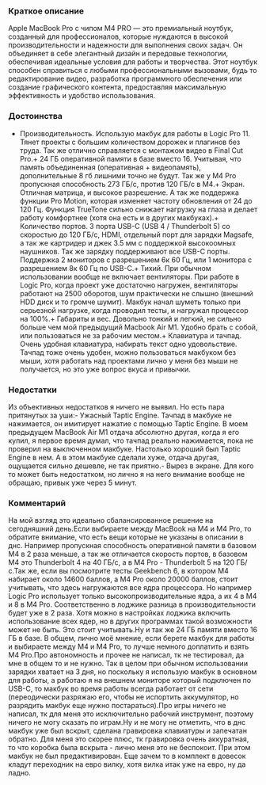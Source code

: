 ### **Краткое описание**
Apple MacBook Pro с чипом M4 PRO — это премиальный ноутбук, созданный для профессионалов, которые нуждаются в высокой производительности и надежности для выполнения своих задач. Он объединяет в себе элегантный дизайн и передовые технологии, обеспечивая идеальные условия для работы и творчества. Этот ноутбук способен справиться с любыми профессиональными вызовами, будь то редактирование видео, разработка программного обеспечения или создание графического контента, предоставляя максимальную эффективность и удобство использования.

### **Достоинства**
+ Производительность. Использую макбук для работы в Logic Pro 11. Тянет проекты с большим количеством дорожек и плагинов без труда. Так же отлично справляется с монтажом видео в Final Cut Pro.+ 24 ГБ оперативной памяти в базе вместо 16. Учитывая, что память объединенная (оперативная + видеопамять), дополнительные 8 гб лишними точно не будут. Так же у M4 Pro пропускная способность 273 ГБ/с, против 120 ГБ/с в M4.+ Экран. Отличная матрица, и высокое разрешение. А так же поддержка функции Pro Motion, которая изменяет частоту обновления от 24 до 120 Гц. Функция TrueTone сильно снижает нагрузку на глаза и делает работу комфортнее (хотя она есть и в других макбуках).+ Количество портов. 3 порта USB-C (USB 4 / Thunderbolt 5) со скоростью до 120 ГБ/с, HDMI, отдельный порт для зарядки Magsafe, а так же картридер и джек 3.5 мм с поддержкой высокоомных наушников. Так же зарядку поддерживают все USB-C порты. Поддержка 2 мониторов с разрешением 6к 60 Гц, или 1 монитора с разрешением 8к 60 Гц по USB-C.+ Тихий. При обычном использовании вообще не включает вентиляторы. При работе в Logic Pro, когда проект уже достаточно нагружен, вентиляторы работают на 2500 оборотов, шум практически не слышно (внешний HDD диск и то громче шумит). Макбук начал шуметь только при серьезной нагрузке, когда проводил тесты, и нагружал процессор на 100%.+ Габариты и вес. Довольно тонкий и легкий, не сильно больше чем мой предыдущий Macbook Air M1. Удобно брать с собой, или пользоваться не за рабочим местом.+ Клавиатура и тачпад. Очень удобная клавиатура, набирать текст одно удовольствие. Тачпад тоже очень удобен, можно пользоваться макбуком без мыши, хотя работать над проектами лично у меня без мыши не получается, но это уже вопрос вкуса и привычки.

### **Недостатки**
Из объективных недостатков я ничего не выявил. Но есть пара притянутых за уши:- Ужасный Taptic Engine. Тачпад в макбуке не нажимается, он имитирует нажатие с помощью Taptic Engine. В моем предыдущем MacBook Air M1 отдача абсолютно другая, когда я его купил, я первое время думал, что тачпад реально нажимается, пока не проверил на выключенном макбуке. Настолько хороший был Taptic Engine в нем. А в этом макбуке сделали хуже, отдача другая, ощущается сильно дешевле, не так приятно.- Вырез в экране. Для кого то может быть недостатком, но лично я на него внимание вообще не обращаю, привык уже через 5 минут.

### **Комментарий**
На мой взгляд это идеально сбалансированное решение на сегодняшний день.Если выбираете между MacBook на M4 и M4 Pro, то обратите внимание, что есть вещи которые не указаны в описании в днс. Например пропускная способность оперативной памяти в базовом М4 в 2 раза меньше, а так же отличается скорость портов, в базовом М4 это Thunderbolt 4 на 40 ГБ/с, а в M4 Pro - Thunderbolt 5 на 120 ГБ/с.Так же, если вы посмотрите тесты Geekbench 6, в котором M4 набирает около 14600 баллов, а M4 Pro около 20000 баллов, стоит учитывать, что здесь нагружаются все ядра процессора. Но например Logic Pro использует только высокопроизводительные ядра, а их 4 в М4 и 8 в М4 Pro. Соответственно в лоджике разница в производительности будет уже в 2 раза. Хотя можно в настройках лоджика включить использование всех ядер, но в других программах такой возможности может не быть. Это стоит учитывать.Ну и так же 24 ГБ памяти вместо 16 ГБ в базе. В общем, лично моё мнение, если берете макбук для работы и выбираете между M4 и M4 Pro, то лучше немного доплатить и взять M4 Pro.Про автономность и прочее не написал, тк не тестировал, да мне в общем то и не нужно. Так в целом при обычном использовании зарядки хватает на 3 дня, но поскольку я использую макбук в основном для работы, а работаю я на внешнем мониторе который подключен по USB-C, то макбук во время работы всегда работает от сети (переодически разряжаю его, чтобы не испортить аккумулятор, но разрядить макбук еще нужно постараться).Про игры ничего не написал, тк для меня это исключительно рабочий инструмент, поэтому ничего не могу сказать по играм.Ну и не могу не отметить, что в днс макбук уже был вскрыт, сделана гравировка клавиатуры и запечатан обратно. Для меня это скорее плюс, тк гравировка очень аккуратная, то что коробка была вскрыта - лично меня это не беспокоит. При этом макбук не был предактивирован. Еще зачем то в комплект в довесок кладут переходник на евро вилку, хотя вилка итак уже на евро, ну да ладно.
